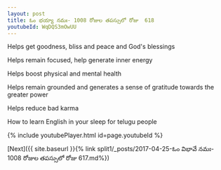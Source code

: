 ```yaml
---
layout: post
title: ఓం భయ్యా నమః- 1008 రోజుల తపస్సులో రోజు  618
youtubeId: WqDQS3mOwUU
---
```

 
 
Helps get goodness, bliss and peace and God's blessings
 
Helps remain focused, help generate inner energy 
 
Helps boost physical and mental health 
 
Helps remain grounded and generates a sense of gratitude towards the greater power 
 
Helps reduce bad karma
 
How to learn English in your sleep for telugu people
 
 
 
 


{% include youtubePlayer.html id=page.youtubeId %}
 
[Next]({{ site.baseurl }}{% link split1/_posts/2017-04-25-ఓం విభావే నమః- 1008 రోజుల తపస్సులో రోజు  617.md%})
 
